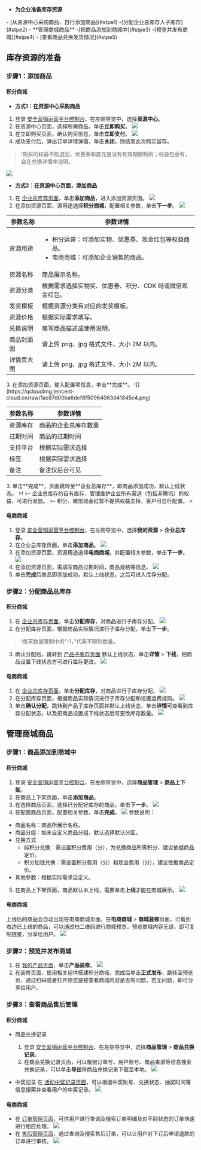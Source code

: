 - **为企业准备库存资源**
<dx-steps>
- [从资源中心采购商品、自行添加商品](#stpe1)
-[分配企业总库存入子库存](#stpe2)
</dx-steps>
- **管理商城商品**
<dx-steps>
-[把商品添加到商城中](#stpe3)
-[预览并发布商城](#stpe4)
- [查看商品兑换发货情况](#stpe5)
</dx-steps>


## 库存资源的准备
### 步骤1：添加商品[](id:stpe1)

#### 积分商城
- **方式1：在资源中心采购商品**
 1. 登录 [安全营销运营平台控制台](https://console.cloud.tencent.com/smop/auth/prodMngt)，在左侧导览中，选择**资源中心**。
 2. 在资源中心页面，选择所需商品，单击**立即购买**。
![](https://qcloudimg.tencent-cloud.cn/raw/4c41ca7cc65ade54ee35f25390aa7e8a.png)
 3. 在立即购买页面，确认购买信息，单击**立即支付**。
![](https://qcloudimg.tencent-cloud.cn/raw/b62e837c9cd564be146bacc42d5bea56.png)
 4. 成功支付后，弹出订单详情弹窗，单击**关闭**，则结束此次购买留存。
>!购买的权益不能退回，优惠券和直充是没有有效期限制的；权益包会有，会在兑换详情中说明。
>
![](https://qcloudimg.tencent-cloud.cn/raw/ba0720e7a6f52e76b3a46ff991a5cfd9.png)

- **方式2：在资源中心页面，添加商品**
 1. 在 [企业总库存页面](https://console.cloud.tencent.com/smop/inventory/commodity_pool)，单击**添加商品**，进入添加资源页面。
![](https://qcloudimg.tencent-cloud.cn/raw/93821e4ebb8a05c6bda61d595d8aa211.png)
 2. 在添加资源页面，源用途选择**积分商城**，配置相关参数，单击**下一步**。
![](https://qcloudimg.tencent-cloud.cn/raw/2d0148f847147e192d97cbb4426f2293.png)
<table>
<thead>
<tr>
<th>参数名称</th>
<th>参数详情</th>
</tr>
</thead>
<tbody><tr>
<td>资源用途</td>
<td><ul><li>积分运营：可添加实物、优惠券、现金红包等权益商品。</li><li>电商商城：可添加企业销售的商品。</li></td>
</tr>
<tr>
<td>资源名称</td>
<td>商品展示名称。</td>
</tr>
<tr>
<td>资源分类</td>
<td>根据需求选择实物奖、优惠券、积分、CDK 码或微信现金红包。</td>
</tr>
<tr>
<td>发奖模板</td>
<td>根据资源分类有对应的发奖模板。</td>
</tr>
<tr>
<td>资源价格</td>
<td>根据实际需求填写。</td>
</tr>
<tr>
<td>兑换说明</td>
<td>填写商品描述或使用说明。</td>
</tr>
<tr>
<td>商品封面图</td>
<td>请上传 png、jpg 格式文件，大小 2M 以内。</td>
</tr>
<tr>
<td>详情页大图</td>
<td>请上传 png、jpg 格式文件，大小 2M 以内。</td>
</tr>
</tbody></table>
 3. 在添加资源页面，输入配置项信息，单击**完成**。
 ![](https://qcloudimg.tencent-cloud.cn/raw/1ac87d00ba6def8f50964063d41845c4.png)
<table>
<thead>
<tr>
<th>参数名称</th>
<th>参数详情</th>
</tr>
</thead>
<tbody><tr>
<td>资源库存</td>
<td>商品的企业总库存数量</td>
</tr>
<tr>
<td>过期时间</td>
<td>商品的过期时间</td>
</tr>
<tr>
<td>支持平台</td>
<td>根据实际需求选择</td>
</tr>
<tr>
<td>标签</td>
<td>根据实际需求选择</td>
</tr>
<tr>
<td>备注</td>
<td>备注仅后台可见</td>
</tr>
</tbody></table>
 3. 单击**完成**，页面跳转至**企业总库存**，即商品添加成功，默认上线状态。
>!
>- 企业总库存的自有库存，管理维护企业所有渠道（包括非腾讯）的权益，可进行发放。
>- 积分、微信现金红暂不提供权益支持，客户可自行配置。
>


#### 电商商城
1. 登录 [安全营销运营平台控制台](https://console.cloud.tencent.com/smop/inventory/commodity_pool)，在左侧导览中，选择**我的资源** > **企业总库存**。
2. 在企业总库存页面，单击**添加商品**。
![](https://qcloudimg.tencent-cloud.cn/raw/f526db24de039eb7a772899e30bf402e.png)
2. 在添加资源页面，资源用途选择**电商商城**，并配置相关参数，单击**下一步**。
![](https://qcloudimg.tencent-cloud.cn/raw/8d5af6a535e9c157ccfc3ca883dff7b7.png)
3. 在添加资源页面，需填写商品过期时间，商品规格等信息。
 ![](https://qcloudimg.tencent-cloud.cn/raw/1ac87d00ba6def8f50964063d41845c4.png)
4. 单击**完成**后商品即添加成功，默认上线状态，之后可进入库存分配。


### 步骤2：分配商品总库存[](id:stpe2)
#### 积分商城
1. 在 [企业总库存页面](https://console.cloud.tencent.com/smop/inventory/commodity_pool)，单击**分配库存**，对商品进行子库存分配。
![](https://qcloudimg.tencent-cloud.cn/raw/035c991ff089efae7de53f6eaf42bd93.png)
2. 在分配库存页面，根据商品实际情况进行子库存分配，单击**下一步**。
>!每天数量限制中的“-1，”代表不限制数量。
>
3. 确认分配后，跳转到 [产品子库存页面](https://console.cloud.tencent.com/smop/inventory/inventory_allocation) 默认上线状态，单击**详情** > **下线**，把商品设置下线状态方可进行库存更改。
![](https://qcloudimg.tencent-cloud.cn/raw/26c87ed3ad1cf5e5233cf24898660fb6.png)

#### 电商商城
1. 在 [企业总库存页面](https://console.cloud.tencent.com/smop/inventory/commodity_pool)，单击**分配库存**，对商品进行子库存分配。
![](https://qcloudimg.tencent-cloud.cn/raw/e5109b91b67e029cb80d279303827ea1.png)
2. 在分配库存页面，根据商品实际情况进行子库存分配和设置运费规则。
![](https://qcloudimg.tencent-cloud.cn/raw/8c6ff7337d05bb7b39130caa843082f8.png)
2. 单击**确认分配**，跳转到产品子库存页面并默认上线状态，单击**详情**可查看到库存分配状态，以及把商品设置成下线状态后可更改库存数量。
![](https://qcloudimg.tencent-cloud.cn/raw/f135b04105d3c1b6066e67c52693f01f.png)


## 管理商城商品
### 步骤1：商品添加到商城中[](id:stpe3)
#### 积分商城
1. 登录 [安全营销运营平台控制台](https://console.cloud.tencent.com/smop/data/mallUser)，在左侧导览中，选择**商品管理** > **商品上下架**。
2. 在商品上下架页面，单击**添加商品**。
3. 在选择商品页面，选择已分配好库存的商品，单击**下一步**。
![](https://qcloudimg.tencent-cloud.cn/raw/1425a255fee3454f405f7b4e8c985e5b.png)
4. 在配置商品页面，配置相关参数，单击**完成**。
![](https://qcloudimg.tencent-cloud.cn/raw/f170078beaa88eed9d423e3ddccf6c87.png)
参数说明：
 - 商品名称：商品所展示名称。
 - 商品分组：如未自定义商品分组，默认选择默认分区。
 - 兑换方式
    - 纯积分兑换：需设置积分费用（分），为兑换商品所需积分，建议依据商品定价。
    - 积分加钱兑换：需设置积分费用（分）和现金费用（分），建议依据商品定价。
  - 其他参数：根据实际需求自定义。
5. 在商品上下架页面，商品默认未上线，需要单击**上线**才能在商城展示。
![](https://qcloudimg.tencent-cloud.cn/raw/84e3f98c5613213a92eab7fc30b1c84b.png)



#### 电商商城
上线后的商品会自动出现在电商商城页面，在**电商商城**  > **商城装修**页面，可看到右边已上线的商品，可以通过扫二维码进行商城预览，预览商城内容无误，即可复制链接，分享给用户。
![](https://qcloudimg.tencent-cloud.cn/raw/ac4f5af9d76dfc245ee4d73296e360e7.png)

### 步骤2：预览并发布商城[](id:stpe4)
1. 在 [我的产品页面](https://console.cloud.tencent.com/smop/mall/mall_front_page)，单击**产品装修**。
![](https://qcloudimg.tencent-cloud.cn/raw/3ccb51e497f079f049ac33363a3c4d31.png)
2. 在装修页面，使用相关组件搭建积分商城，完成后单击**正式发布**，跳转至预览页，通过扫码或者打开预览链接查看商城内容是否有问题，若无问题，即可分享给用户。

### 步骤3：查看商品售后管理[](id:stpe5)
#### 积分商城
- 商品兑换记录
  1. 登录 [安全营销运营平台控制台](https://console.cloud.tencent.com/smop/data/mallUser)，在左侧导览中，选择**商品管理** > **商品兑换记录**。
  2. 在商品兑换记录页面，可以根据订单号、用户账号、商品来源等信息搜索兑换记录，可以单击**导出**将商品兑换记录下载至本地。
![](https://qcloudimg.tencent-cloud.cn/raw/e6b5added2c90ffd03914f1809bb8e7c.png)

- 中奖记录
在 [活动中奖记录页面](https://console.cloud.tencent.com/smop/mall/act_lottery_record)，可以根据中奖账号、兑换状态、抽奖时间等信息搜索并查看用户的中奖记录。
![](https://qcloudimg.tencent-cloud.cn/raw/81b60d2d356d2e706471ce26b4d9a176.png)

#### 电商商城
- 在 [订单管理页面](https://console.cloud.tencent.com/smop/shop/order)，可供用户进行查询及搜索订单明细及对不同状态的订单快速进行相应处理。
![](https://qcloudimg.tencent-cloud.cn/raw/42d190a90bd6c653dba6292ff42a8770.png)
- 在 [售后管理页面](https://console.cloud.tencent.com/smop/shop/refundOrder)，通过查询及搜索售后订单，可以让用户对下订后申请退款的订单进行审核。
![](https://qcloudimg.tencent-cloud.cn/raw/3e95c36bb3c7daec2231eb230ecc3225.png)



